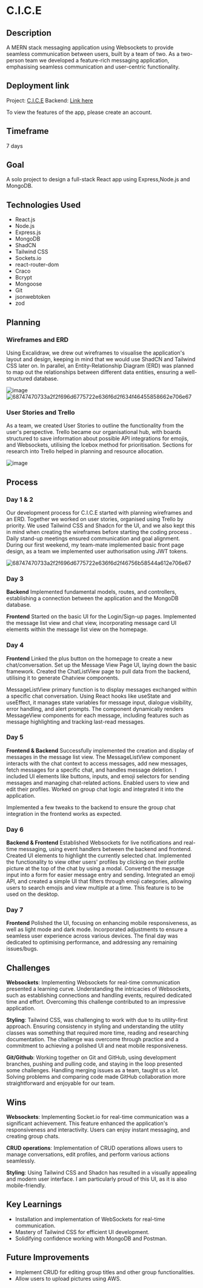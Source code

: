 # C.I.C.E

## Description
A MERN stack messaging application using Websockets to provide seamless communication between users, built by a team of two. As a two-person team we developed a feature-rich messaging application, emphasising seamless communication and user-centric functionality.

## Deployment link
Project: [C.I.C.E](https://cicefe.netlify.app/)
Backend: [Link here](https://github.com/henrietadapkute/recipebe)

To view the features of the app, please create an account.

## Timeframe
7 days 

## Goal
A solo project to design a full-stack React app using Express,Node.js and MongoDB.

## Technologies Used
- React.js
- Node.js
- Express.js
- MongoDB
- ShadCN
- Tailwind CSS
- Sockets.io
- react-router-dom
- Craco
- Bcrypt
- Mongoose
- Git
- jsonwebtoken
- zod

## Planning
### Wireframes and ERD
Using Excalidraw, we drew out wireframes to visualise the application's layout and design, keeping in mind that we would use ShadCN and Tailwind CSS later on. In parallel, an Entity-Relationship Diagram (ERD) was planned to map out the relationships between different data entities, ensuring a well-structured database. 

![image](https://github.com/henrietadapkute/chatappfe/assets/112635209/0e6f6897-cf50-435d-81c6-cd200f977da4)
![68747470733a2f2f696d6775722e636f6d2f634f46455858662e706e67](https://github.com/henrietadapkute/chatappfe/assets/112635209/21e313a6-19c6-47fd-b912-6ad3fe2dd0cb)

### User Stories and Trello
As a team, we created User Stories to outline the functionality from the user's perspective. Trello became our organisational hub, with boards structured to save information about possible API integrations for emojis, and Websockets, utilising the Icebox method for prioritisation. Sections for research into Trello helped in planning and resource allocation.

![image](https://github.com/henrietadapkute/chatappfe/assets/112635209/eaa2f21e-9148-430c-8433-a76e9790c3a7)

## Process
### Day 1 & 2
Our development process for C.I.C.E started with planning wireframes and an ERD.  Together we worked on user stories, organised using Trello by priority. We used Tailwind CSS and Shadcn for the UI, and we also kept this in mind when creating the wireframes before starting the coding process . Daily stand-up meetings ensured communication and goal alignment. During our first weekend, my team-mate implemented basic front page design, as a team we implemented user authorisation using JWT tokens.

![68747470733a2f2f696d6775722e636f6d2f46756b58544a612e706e67](https://github.com/henrietadapkute/chatappfe/assets/112635209/4b714311-3ba0-45a4-8063-234b4de37d36)

### Day 3
**Backend**
Implemented fundamental models, routes, and controllers, establishing a connection between the application and the MongoDB database. 

**Frontend**
Started on the basic UI for the Login/Sign-up pages. Implemented the message list view and chat view, incorporating message card UI elements within the message list view on the homepage.

### Day 4
**Frontend**
Linked the plus button on the homepage to create a new chat/conversation. Set up the Message View Page UI, laying down the basic framework. Created the ChatListView page to pull data from the backend, utilising it to generate Chatview components.

MessageListView primary function is to display messages exchanged within a specific chat conversation. Using React hooks like useState and useEffect, it manages state variables for message input, dialogue visibility, error handling, and alert prompts. The component dynamically renders MessageView components for each message, including features such as message highlighting and tracking last-read messages. 

### Day 5
**Frontend & Backend**
Successfully implemented the creation and display of messages in the message list view. The MessageListView component interacts with the chat context to access messages, add new messages, fetch messages for a specific chat, and handles message deletion. I included UI elements like buttons, inputs, and emoji selectors for sending messages and managing chat-related actions. Enabled users to view and edit their profiles. Worked on group chat logic and integrated it into the application.

Implemented a few tweaks to the backend to ensure the group chat integration in the frontend works as expected.

### Day 6
**Backend & Frontend**
Established Websockets for live notifications and real-time messaging, using event handlers between the backend and frontend. Created UI elements to highlight the currently selected chat. Implemented the functionality to view other users' profiles by clicking on their profile picture at the top of the chat by using a modal. Converted the message input into a form for easier message entry and sending. Integrated an emoji API, and created a simple UI that filters through emoji categories, allowing users to search emojis and view multiple at a time. This feature is to be used on the desktop.

### Day 7
**Frontend**
Polished the UI, focusing on enhancing mobile responsiveness, as well as light mode and dark mode. Incorporated adjustments to ensure a seamless user experience across various devices. The final day was dedicated to optimising performance, and addressing any remaining issues/bugs. 

## Challenges
**Websockets**: Implementing Websockets for real-time communication presented a learning curve. Understanding the intricacies of Websockets, such as establishing connections and handling events, required dedicated time and effort. Overcoming this challenge contributed to an impressive application.

**Styling**: Tailwind CSS, was challenging to work with due to its utility-first approach. Ensuring consistency in styling and understanding the utility classes was something that required more time, reading and researching documentation. The challenge was overcome through practice and a commitment to achieving a polished UI and neat mobile responsiveness. 

**Git/Github**: Working together on Git and GitHub, using development branches, pushing and pulling code, and staying in the loop presented some challenges. Handling merging issues as a team, taught us a lot. Solving problems and comparing code made GitHub collaboration more straightforward and enjoyable for our team.

## Wins
**Websockets**: Implementing Socket.io for real-time communication was a significant achievement. This feature enhanced the application's responsiveness and interactivity. Users can enjoy instant messaging, and creating group chats. 

**CRUD operations**: Implementation of CRUD operations allows users to manage conversations, edit profiles, and perform various actions seamlessly.

**Styling**: Using Tailwind CSS and Shadcn has resulted in a visually appealing and modern user interface. I am particularly proud of this UI, as it is also mobile-friendly. 

## Key Learnings
- Installation and implementation of WebSockets for real-time communication.
- Mastery of Tailwind CSS for efficient UI development.
- Solidifying confidence working with MongoDB and Postman.

## Future Improvements
- Implement CRUD for editing group titles and other group functionalities.
- Allow users to upload pictures using AWS.
